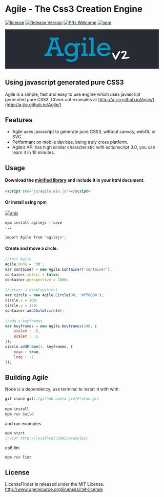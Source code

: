 Agile - The Css3 Creation Engine
======

[![license](https://img.shields.io/badge/license-MIT-brightgreen.svg?style=flat)](./LICENSE)
[![Release Version](https://img.shields.io/badge/release-2.1.0-red.svg)](https://github.com/a-jie/Agile/releases)
[![PRs Welcome](https://img.shields.io/badge/PRs-welcome-brightgreen.svg)](https://github.com/a-jie/Agile/pulls)
[![npm](https://img.shields.io/badge/npm-2.1.0-brightgreen.svg)](https://www.npmjs.com/package/agilejs)

![Agile banner](https://github.com/a-jie/Agile/blob/master/image/banner.png?raw=true)

## Using javascript generated pure CSS3
Agile is a simple, fast and easy to use engine which uses javascript generated pure CSS3.
Check out examples at [http://a-jie.github.io/Agile/](http://a-jie.github.io/Agile/)

## Features
- Agile uses javascript to generate pure CSS3, without canvas, webGL or SVG.
- Performant on mobile devices, being truly cross platform.
- Agile’s API has high similar characteristic with actionscript 3.0, you can learn it in 10 minutes.

## Usage
#### Download the [minified library](https://github.com/a-jie/Agile/blob/master/build/agile.min.js) and include it in your html document.  

```html
<script src="js/agile.min.js"></script>
```


#### Or install using npm 
[![anix](https://nodei.co/npm/agilejs.png)](https://npmjs.org/package/agilejs)

``` 
npm install agilejs --save
... 

import Agile from 'agilejs';
```

#### Create and move a circle:

```javascript
//init Agile
Agile.mode = '3d';
var container = new Agile.Container('container');
container.select = false;
container.perspective = 1000;

//create a displayobject
var circle = new Agile.Circle(80, '#ff0000');
circle.x = 100;
circle.y = 120;
container.addChild(circle);

//add a keyframes
var keyframes = new Agile.Keyframes(100, {
	scaleX : .5,
	scaleY : .5
});
circle.addFrame(1, keyframes, {
	yoyo : true,
	loop : -1
}); 
```

## Building Agile
Node is a dependency, use terminal to install it with with:  

```javascript
git clone git://github.com/a-jie/Proton.git
...
npm install
npm run build
``` 

and run examples 

```javascript
npm start
//vist http://localhost:3001/examples/
```

es6 lint

```javascript
npm run lint
```

## License
LicenseFinder is released under the MIT License. http://www.opensource.org/licenses/mit-license
